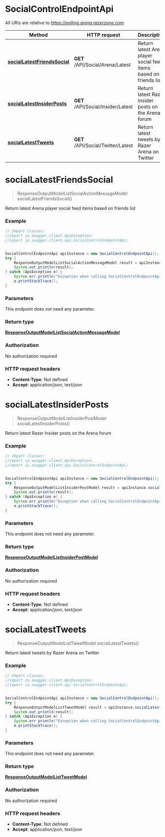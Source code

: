 # SocialControlEndpointApi

All URIs are relative to *https://polling.arena.razerzone.com*

Method | HTTP request | Description
------------- | ------------- | -------------
[**socialLatestFriendsSocial**](SocialControlEndpointApi.md#socialLatestFriendsSocial) | **GET** /API/Social/Arena/Latest | Return latest Arena player social feed items based on friends list
[**socialLatestInsiderPosts**](SocialControlEndpointApi.md#socialLatestInsiderPosts) | **GET** /API/Social/Insider/Latest | Return latest Razer Insider posts on the Arena forum
[**socialLatestTweets**](SocialControlEndpointApi.md#socialLatestTweets) | **GET** /API/Social/Twitter/Latest | Return latest tweets by Razer Arena on Twitter


<a name="socialLatestFriendsSocial"></a>
# **socialLatestFriendsSocial**
> ResponseOutputModelListSocialActionMessageModel socialLatestFriendsSocial()

Return latest Arena player social feed items based on friends list

### Example
```java
// Import classes:
//import io.swagger.client.ApiException;
//import io.swagger.client.api.SocialControlEndpointApi;


SocialControlEndpointApi apiInstance = new SocialControlEndpointApi();
try {
    ResponseOutputModelListSocialActionMessageModel result = apiInstance.socialLatestFriendsSocial();
    System.out.println(result);
} catch (ApiException e) {
    System.err.println("Exception when calling SocialControlEndpointApi#socialLatestFriendsSocial");
    e.printStackTrace();
}
```

### Parameters
This endpoint does not need any parameter.

### Return type

[**ResponseOutputModelListSocialActionMessageModel**](ResponseOutputModelListSocialActionMessageModel.md)

### Authorization

No authorization required

### HTTP request headers

 - **Content-Type**: Not defined
 - **Accept**: application/json, text/json

<a name="socialLatestInsiderPosts"></a>
# **socialLatestInsiderPosts**
> ResponseOutputModelListInsiderPostModel socialLatestInsiderPosts()

Return latest Razer Insider posts on the Arena forum

### Example
```java
// Import classes:
//import io.swagger.client.ApiException;
//import io.swagger.client.api.SocialControlEndpointApi;


SocialControlEndpointApi apiInstance = new SocialControlEndpointApi();
try {
    ResponseOutputModelListInsiderPostModel result = apiInstance.socialLatestInsiderPosts();
    System.out.println(result);
} catch (ApiException e) {
    System.err.println("Exception when calling SocialControlEndpointApi#socialLatestInsiderPosts");
    e.printStackTrace();
}
```

### Parameters
This endpoint does not need any parameter.

### Return type

[**ResponseOutputModelListInsiderPostModel**](ResponseOutputModelListInsiderPostModel.md)

### Authorization

No authorization required

### HTTP request headers

 - **Content-Type**: Not defined
 - **Accept**: application/json, text/json

<a name="socialLatestTweets"></a>
# **socialLatestTweets**
> ResponseOutputModelListTweetModel socialLatestTweets()

Return latest tweets by Razer Arena on Twitter

### Example
```java
// Import classes:
//import io.swagger.client.ApiException;
//import io.swagger.client.api.SocialControlEndpointApi;


SocialControlEndpointApi apiInstance = new SocialControlEndpointApi();
try {
    ResponseOutputModelListTweetModel result = apiInstance.socialLatestTweets();
    System.out.println(result);
} catch (ApiException e) {
    System.err.println("Exception when calling SocialControlEndpointApi#socialLatestTweets");
    e.printStackTrace();
}
```

### Parameters
This endpoint does not need any parameter.

### Return type

[**ResponseOutputModelListTweetModel**](ResponseOutputModelListTweetModel.md)

### Authorization

No authorization required

### HTTP request headers

 - **Content-Type**: Not defined
 - **Accept**: application/json, text/json

